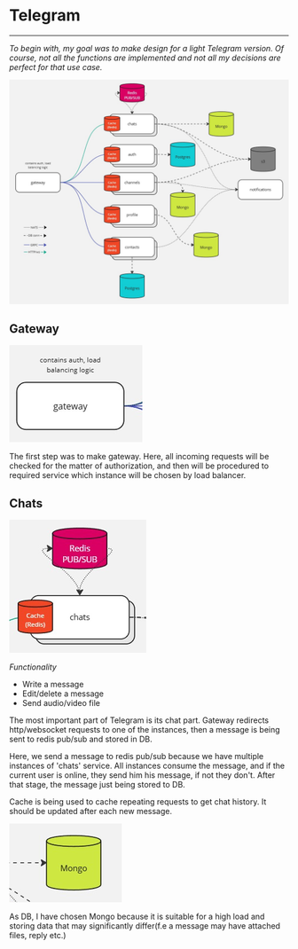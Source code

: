 # Telegram

---
*To begin with, my goal was to make design for a light Telegram version.
Of course, not all the functions are implemented and not all my
decisions are perfect for that use case.*

<img src="images/design.jpg" alt="design">

## Gateway

<img src="images/gateway.png" alt="gateway">

The first step was to make gateway. 
Here, all incoming requests will be checked for the matter of authorization, 
and then will be procedured to required service which instance will be chosen
by load balancer.

## Chats

<img src="images/chats.png" alt="chats">

*Functionality*
* Write a message
* Edit/delete a message
* Send audio/video file

The most important part of Telegram is its chat part. 
Gateway redirects http/websocket requests to one of the instances, 
then a message is being sent to redis pub/sub and stored in DB.

Here, we send a message to redis pub/sub because we have multiple 
instances of 'chats' service. All instances consume the message, and 
if the current user is online, they send him his message, 
if not they don't. After that stage, the message just being stored to DB.

Cache is being used to cache repeating requests to get chat history.
It should be updated after each new message.

<img src="images/chats_db.png">

As DB, I have chosen Mongo because it is suitable for a high load and
storing data that may significantly differ(f.e a message may have attached files, reply etc.) 